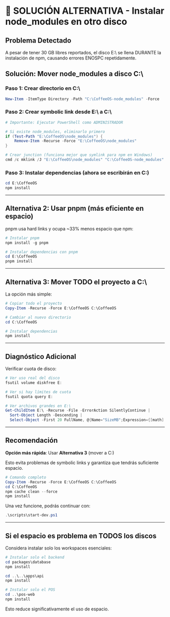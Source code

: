 # 🚨 SOLUCIÓN ALTERNATIVA - Instalar node_modules en otro disco

## Problema Detectado

A pesar de tener 30 GB libres reportados, el disco E:\ se llena DURANTE la instalación de npm,
causando errores ENOSPC repetidamente.

## Solución: Mover node_modules a disco C:\

### Paso 1: Crear directorio en C:\

```powershell
New-Item -ItemType Directory -Path "C:\CoffeeOS-node_modules" -Force
```

### Paso 2: Crear symbolic link desde E:\ a C:\

```powershell
# Importante: Ejecutar PowerShell como ADMINISTRADOR

# Si existe node_modules, eliminarlo primero
if (Test-Path "E:\CoffeeOS\node_modules") {
    Remove-Item -Recurse -Force "E:\CoffeeOS\node_modules"
}

# Crear junction (funciona mejor que symlink para npm en Windows)
cmd /c mklink /J "E:\CoffeeOS\node_modules" "C:\CoffeeOS-node_modules"
```

### Paso 3: Instalar dependencias (ahora se escribirán en C:\)

```powershell
cd E:\CoffeeOS
npm install
```

---

## Alternativa 2: Usar pnpm (más eficiente en espacio)

pnpm usa hard links y ocupa ~33% menos espacio que npm:

```powershell
# Instalar pnpm
npm install -g pnpm

# Instalar dependencias con pnpm
cd E:\CoffeeOS
pnpm install
```

---

## Alternativa 3: Mover TODO el proyecto a C:\

La opción más simple:

```powershell
# Copiar todo el proyecto
Copy-Item -Recurse -Force E:\CoffeeOS C:\CoffeeOS

# Cambiar al nuevo directorio
cd C:\CoffeeOS

# Instalar dependencias
npm install
```

---

## Diagnóstico Adicional

Verificar cuota de disco:

```powershell
# Ver uso real del disco
fsutil volume diskfree E:

# Ver si hay límites de cuota
fsutil quota query E:

# Ver archivos grandes en E:\
Get-ChildItem E:\ -Recurse -File -ErrorAction SilentlyContinue |
  Sort-Object Length -Descending |
  Select-Object -First 20 FullName, @{Name="SizeMB";Expression={[math]::Round($_.Length/1MB,2)}}
```

---

## Recomendación

**Opción más rápida**: Usar **Alternativa 3** (mover a C:\)

Esto evita problemas de symbolic links y garantiza que tendrás suficiente espacio.

```powershell
# Comando completo
Copy-Item -Recurse -Force E:\CoffeeOS C:\CoffeeOS
cd C:\CoffeeOS
npm cache clean --force
npm install
```

Una vez funcione, podrás continuar con:

```powershell
.\scripts\start-dev.ps1
```

---

## Si el espacio es problema en TODOS los discos

Considera instalar solo los workspaces esenciales:

```powershell
# Instalar solo el backend
cd packages\database
npm install

cd ..\..\apps\api
npm install

# Instalar solo el POS
cd ..\pos-web
npm install
```

Esto reduce significativamente el uso de espacio.
